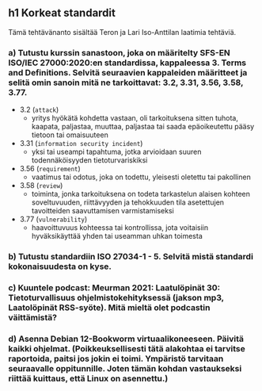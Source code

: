 ## h1 Korkeat standardit
Tämä tehtävänanto sisältää Teron ja Lari Iso-Anttilan laatimia tehtäviä.

### a) Tutustu kurssin sanastoon, joka on määritelty SFS-EN ISO/IEC 27000:2020:en standardissa, kappaleessa 3. Terms and Definitions. Selvitä seuraavien kappaleiden määritteet ja selitä omin sanoin mitä ne tarkoittavat: 3.2, 3.31, 3.56, 3.58, 3.77.

- 3.2 (`attack`)
  - yritys hyökätä kohdetta vastaan, oli tarkoituksena sitten tuhota, kaapata, paljastaa, muuttaa, paljastaa tai saada epäoikeutettu pääsy tietoon tai omaisuuteen
- 3.31 (`information security incident`)
  - yksi tai useampi tapahtuma, jotka arvioidaan suuren todennäköisyyden tietoturvariskiksi
- 3.56 (`requirement`)
  - vaatimus tai odotus, joka on todettu, yleisesti oletettu tai pakollinen
- 3.58 (`review`)
  - toiminta, jonka tarkoituksena on todeta tarkastelun alaisen kohteen soveltuvuuden, riittävyyden ja tehokkuuden tila asetettujen tavoitteiden saavuttamisen varmistamiseksi
- 3.77 (`vulnerability`)
  - haavoittuvuus kohteessa tai kontrollissa, jota voitaisiin hyväksikäyttää yhden tai useamman uhkan toimesta


### b) Tutustu standardiin ISO 27034-1 - 5. Selvitä mistä standardi kokonaisuudesta on kyse.



### c) Kuuntele podcast: Meurman 2021: Laatulöpinät 30: Tietoturvallisuus ohjelmistokehityksessä (jakson mp3, Laatolöpinät RSS-syöte). Mitä mieltä olet podcastin väittämistä?



### d) Asenna Debian 12-Bookworm virtuaalikoneeseen. Päivitä kaikki ohjelmat. (Poikkeuksellisesti tätä alakohtaa ei tarvitse raportoida, paitsi jos jokin ei toimi. Ympäristö tarvitaan seuraavalle oppitunnille. Joten tämän kohdan vastaukseksi riittää kuittaus, että Linux on asennettu.)



